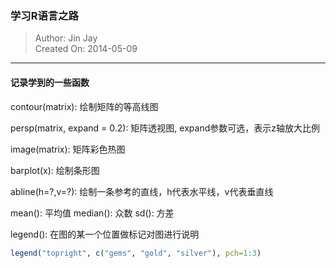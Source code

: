 ### 学习R语言之路
> Author: Jin Jay  
> Created On: 2014-05-09

---

#### 记录学到的一些函数
contour(matrix): 绘制矩阵的等高线图

persp(matrix, expand = 0.2): 矩阵透视图, expand参数可选，表示z轴放大比例

image(matrix): 矩阵彩色热图

barplot(x): 绘制条形图

abline(h=?,v=?): 绘制一条参考的直线，h代表水平线，v代表垂直线

mean(): 平均值 median(): 众数 sd(): 方差 

legend(): 在图的某一个位置做标记对图进行说明

``` R
legend("topright", c("gems", "gold", "silver"), pch=1:3)
```


